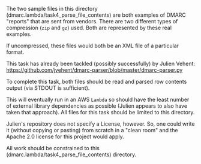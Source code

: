 The two sample files in this directory (dmarc.lambda/task4_parse_file_contents)
are both examples of DMARC "reports" that are sent from vendors. There are two
different types of compression (`zip` and `gz`) used. Both are represented by
these real examples.

If uncompressed, these files would both be an XML file of a particular format.

This task has already been tackled (possibly successfully) by Julien Vehent:
https://github.com/jvehent/dmarc-parser/blob/master/dmarc-parser.py

To complete this task, both files should be read and parsed row contents output
(via STDOUT is sufficient).

This will eventually run in an AWS `Lambda` so should have the least number of
external library dependencies as possible (Julien appears to also have taken
that approach). All files for this task should be limited to this directory.

Julien's repository does not specify a License, however. So, one could write it
(without copying or pasting) from scratch in a "clean room" and the Apache 2.0
license for this project would apply.

All work should be constrained to this (dmarc.lambda/task4_parse_file_contents)
directory.
